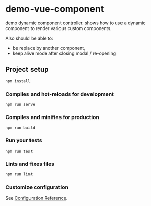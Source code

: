# demo-vue-component
demo dynamic component controller.
shows how to use a dynamic component to render various custom components.

Also should be able to:
- be replace by another component,
- keep alive mode after closing modal / re-opening



## Project setup
```
npm install
```

### Compiles and hot-reloads for development
```
npm run serve
```

### Compiles and minifies for production
```
npm run build
```

### Run your tests
```
npm run test
```

### Lints and fixes files
```
npm run lint
```

### Customize configuration
See [Configuration Reference](https://cli.vuejs.org/config/).
